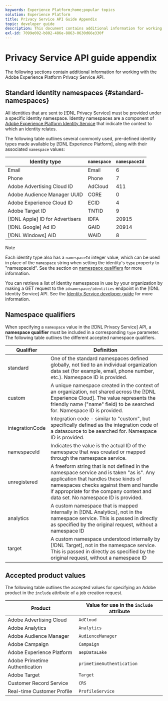 ```yaml
---
keywords: Experience Platform;home;popular topics
solution: Experience Platform
title: Privacy Service API Guide Appendix
topic: developer guide
description: This document contains additional information for working with the Privacy Service API.
exl-id: 7099e002-b802-486e-8863-0630d66e330f
---
```

# Privacy Service API guide appendix

The following sections contain additional information for working with the Adobe Experience Platform Privacy Service API.

## Standard identity namespaces {#standard-namespaces}

All identities that are sent to [!DNL Privacy Service] must be provided under a specific identity namespace. Identity namespaces are a component of [Adobe Experience Platform Identity Service](../../identity-service/home.md) that indicate the context to which an identity relates.

The following table outlines several commonly used, pre-defined identity types made available by [!DNL Experience Platform], along with their associated `namespace` values:

| Identity type | `namespace` | `namespaceId` |
| --- | --- | --- |
| Email | Email | 6 |
| Phone | Phone  | 7 |
| Adobe Advertising Cloud ID | AdCloud | 411 |
| Adobe Audience Manager UUID | CORE | 0 |
| Adobe Experience Cloud ID | ECID | 4 |
| Adobe Target ID | TNTID | 9 |
| [!DNL Apple] ID for Advertisers  | IDFA | 20915 |
| [!DNL Google] Ad ID  | GAID | 20914 |
| [!DNL Windows] AID  | WAID  | 8 |

>[!NOTE]
>
>Each identity type also has a `namespaceId` integer value, which can be used in place of the `namespace` string when setting the identity's `type` property to "namespaceId". See the section on [namespace qualifiers](#namespace-qualifiers) for more information.

You can retrieve a list of identity namespaces in use by your organization by making a GET request to the `idnamespace/identities` endpoint in the [!DNL Identity Service] API. See the [Identity Service developer guide](../../identity-service/api/getting-started.md) for more information.

## Namespace qualifiers

When specifying a `namespace` value in the [!DNL Privacy Service] API, a **namespace qualifier** must be included in a corresponding `type` parameter. The following table outlines the different accepted namespace qualifiers.

| Qualifier | Definition |
| --------- | ---------- |
| standard | One of the standard namespaces defined globally, not tied to an individual organization data set (for example, email, phone number, etc.). Namespace ID is provided. |
| custom | A unique namespace created in the context of an organization, not shared across the [!DNL Experience Cloud]. The value represents the friendly name ("name" field) to be searched for. Namespace ID is provided. |
| integrationCode | Integration code - similar to "custom", but specifically defined as the integration code of a datasource to be searched for. Namespace ID is provided. |
| namespaceId | Indicates the value is the actual ID of the namespace that was created or mapped through the namespace service. |
| unregistered | A freeform string that is not defined in the namespace service and is taken "as is". Any application that handles these kinds of namespaces checks against them and handle if appropriate for the company context and data set. No namespace ID is provided. |
| analytics | A custom namespace that is mapped internally in [!DNL Analytics], not in the namespace service. This is passed in directly as specified by the original request, without a namespace ID |
| target | A custom namespace understood internally by [!DNL Target], not in the namespace service. This is passed in directly as specified by the original request, without a namespace ID |

## Accepted product values

The following table outlines the accepted values for specifying an Adobe product in the `include` attribute of a job creation request.

| Product | Value for use in the `include` attribute |
| --- | --- |
| Adobe Advertising Cloud | `AdCloud` |
| Adobe Analytics | `Analytics` |
| Adobe Audience Manager | `AudienceManager` |
| Adobe Campaign | `Campaign` |
| Adobe Experience Platform | `aepDataLake` |
| Adobe Primetime Authentication | `primetimeAuthentication` |
| Adobe Target | `Target` |
| Customer Record Service | `CRS` |
| Real-time Customer Profile | `ProfileService` |
